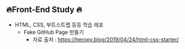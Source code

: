 ## :fire:Front-End Study :fire:

- HTML, CSS, 부트스트랩 등등 학습 레포
  - Fake GitHub Page 만들기
    - 자료 출처 : https://heropy.blog/2019/04/24/html-css-starter/
